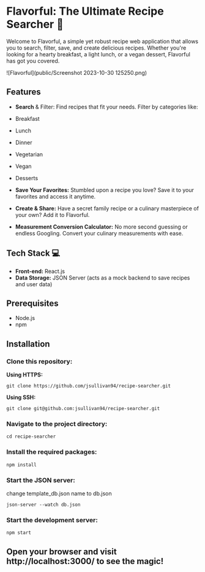 # Flavorful: The Ultimate Recipe Searcher 🍲
Welcome to Flavorful, a simple yet robust recipe web application that allows you to search, filter, save, and create delicious recipes. Whether you're looking for a hearty breakfast, a light lunch, or a vegan dessert, Flavorful has got you covered.

![Flavorful](public/Screenshot 2023-10-30 125250.png)

## Features
- **Search** & Filter: Find recipes that fit your needs. Filter by categories like:

- Breakfast
- Lunch
- Dinner
- Vegetarian
- Vegan
- Desserts
- **Save Your Favorites:** Stumbled upon a recipe you love? Save it to your favorites and access it anytime.

- **Create & Share:** Have a secret family recipe or a culinary masterpiece of your own? Add it to Flavorful.

- **Measurement Conversion Calculator:** No more second guessing or endless Googling. Convert your culinary measurements with ease.

## Tech Stack 💻
- **Front-end:** React.js
- **Data Storage:** JSON Server (acts as a mock backend to save recipes and user data)

## Prerequisites
- Node.js
- npm

## Installation
### Clone this repository:
**Using HTTPS:** 
```
git clone https://github.com/jsullivan94/recipe-searcher.git
```
**Using SSH:**
``` 
git clone git@github.com:jsullivan94/recipe-searcher.git
```
### Navigate to the project directory:
```
cd recipe-searcher
```
### Install the required packages:
```
npm install
```
### Start the JSON server:
change template_db.json name to db.json
```
json-server --watch db.json
```
### Start the development server:
```
npm start
```
## Open your browser and visit http://localhost:3000/ to see the magic!